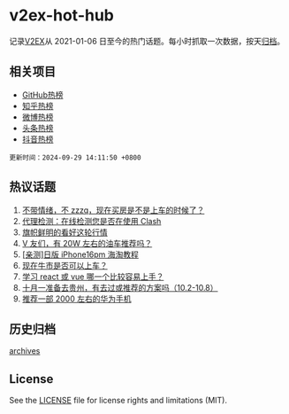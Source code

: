 # v2ex-hot-hub

 记录[V2EX](https://www.v2ex.com/)从 2021-01-06 日至今的热门话题。每小时抓取一次数据，按天[归档](archives)。
 
 ## 相关项目

- [GitHub热榜](https://github.com/lonnyzhang423/github-hot-hub)
- [知乎热榜](https://github.com/lonnyzhang423/zhihu-hot-hub)
- [微博热榜](https://github.com/lonnyzhang423/weibo-hot-hub)
- [头条热榜](https://github.com/lonnyzhang423/toutiao-hot-hub)
- [抖音热榜](https://github.com/lonnyzhang423/douyin-hot-hub)


 `更新时间：2024-09-29 14:11:50 +0800`

## 热议话题

1. [不带情绪，不 zzzq，现在买房是不是上车的时候了？](https://www.v2ex.com/t/1076673)
1. [代理检测：在线检测您是否在使用 Clash](https://www.v2ex.com/t/1076579)
1. [旗帜鲜明的看好这轮行情](https://www.v2ex.com/t/1076653)
1. [V 友们，有 20W 左右的油车推荐吗？](https://www.v2ex.com/t/1076650)
1. [[亲测]日版 iPhone16pm 海淘教程](https://www.v2ex.com/t/1076559)
1. [现在牛市是否可以上车？](https://www.v2ex.com/t/1076659)
1. [学习 react 或 vue 哪一个比较容易上手？](https://www.v2ex.com/t/1076728)
1. [十月一准备去贵州，有去过或推荐的方案吗（10.2-10.8）](https://www.v2ex.com/t/1076665)
1. [推荐一部 2000 左右的华为手机](https://www.v2ex.com/t/1076705)

## 历史归档

[archives](archives)

## License

See the [LICENSE](LICENSE) file for license rights and limitations (MIT).
